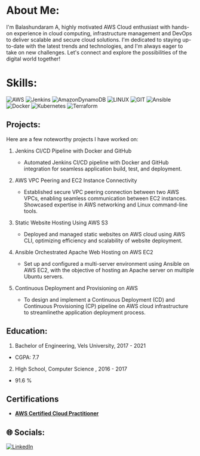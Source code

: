 # About Me:
 I'm Balashundaram A, highly motivated AWS Cloud enthusiast with hands-on experience in cloud computing, infrastructure management and DevOps to deliver scalable and secure cloud solutions. I'm dedicated to staying up-to-date with the latest trends and technologies, and I'm always eager to take on new challenges. Let's connect and explore the possibilities of the digital world together! 

# Skills:
![AWS](https://img.shields.io/badge/AWS-%23FF9900.svg?style=for-the-badge&logo=amazon-aws&logoColor=white) ![Jenkins](https://img.shields.io/badge/jenkins-%232C5263.svg?style=for-the-badge&logo=jenkins&logoColor=white)  ![AmazonDynamoDB](https://img.shields.io/badge/Amazon%20DynamoDB-4053D6?style=for-the-badge&logo=Amazon%20DynamoDB&logoColor=white) ![LINUX](https://img.shields.io/badge/Linux-FCC624?style=for-the-badge&logo=linux&logoColor=black) ![GIT](https://img.shields.io/badge/Git-fc6d26?style=for-the-badge&logo=git&logoColor=white) ![Ansible](https://img.shields.io/badge/ansible-%231A1918.svg?style=for-the-badge&logo=ansible&logoColor=white) ![Docker](https://img.shields.io/badge/docker-%230db7ed.svg?style=for-the-badge&logo=docker&logoColor=white) ![Kubernetes](https://img.shields.io/badge/kubernetes-%23326ce5.svg?style=for-the-badge&logo=kubernetes&logoColor=white) ![Terraform](https://img.shields.io/badge/terraform-%235835CC.svg?style=for-the-badge&logo=terraform&logoColor=white)


## Projects:
Here are a few noteworthy projects I have worked on:

1. Jenkins CI/CD Pipeline with Docker and GitHub
   - Automated Jenkins CI/CD pipeline with Docker and GitHub integration for seamless application build, test, and deployment.

2. AWS VPC Peering and EC2 Instance Connectivity
   - Established secure VPC peering connection between two AWS VPCs, enabling seamless communication between EC2 instances. Showcased expertise in AWS networking and Linux command-line tools.

3. Static Website Hosting Using AWS S3
   - Deployed and managed static websites on AWS cloud using AWS CLI, optimizing efficiency and scalability of website deployment.

4. Ansible Orchestrated Apache Web Hosting on AWS EC2
   - Set up and configured a multi-server environment using Ansible on AWS EC2, with the objective of hosting an Apache server on multiple Ubuntu servers.

5. Continuous Deployment and Provisioning on AWS
   - To design and implement a Continuous Deployment (CD) and Continuous Provisioning (CP) pipeline on AWS cloud infrastructure to streamlinethe application deployment process.




## Education:
1. Bachelor of Engineering, Vels University, 2017 - 2021
- CGPA: 7.7
  
2. HIgh School, Computer Science , 2016 - 2017
- 91.6 %

## Certifications
- **[AWS Certified Cloud Practitioner](https://www.credly.com/badges/ca4a6c26-53ee-4241-9af1-fe16c64ab5f4/public_url)**

## 🌐 Socials:
[![LinkedIn](https://img.shields.io/badge/LinkedIn-%230077B5.svg?logo=linkedin&logoColor=white)](https://www.linkedin.com/in/a-balashundaram/)
